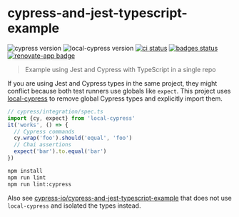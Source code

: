 # cypress-and-jest-typescript-example
![cypress version](https://img.shields.io/badge/cypress-8.6.0-brightgreen) ![local-cypress version](https://img.shields.io/badge/local--cypress-1.2.2-brightgreen)
[![ci status][ci image]][ci url] [![badges status][badges image]][badges url] [![renovate-app badge][renovate-badge]][renovate-app]
> Example using Jest and Cypress with TypeScript in a single repo

If you are using Jest and Cypress types in the same project, they might conflict because both test runners use globals like `expect`. This project uses [local-cypress](https://github.com/bahmutov/local-cypress) to remove global Cypress types and explicitly import them.

```ts
// cypress/integration/spec.ts
import {cy, expect} from 'local-cypress'
it('works', () => {
  // Cypress commands
  cy.wrap('foo').should('equal', 'foo')
  // Chai assertions
  expect('bar').to.equal('bar')
})
```

```sh
npm install
npm run lint
npm run lint:cypress
```

Also see [cypress-io/cypress-and-jest-typescript-example](https://github.com/cypress-io/cypress-and-jest-typescript-example) that does not use `local-cypress` and isolated the types instead.

[ci image]: https://github.com/bahmutov/local-cypress-and-jest-typescript-example/workflows/ci/badge.svg?branch=main
[ci url]: https://github.com/bahmutov/local-cypress-and-jest-typescript-example/actions
[badges image]: https://github.com/bahmutov/local-cypress-and-jest-typescript-example/workflows/badges/badge.svg?branch=main
[badges url]: https://github.com/bahmutov/local-cypress-and-jest-typescript-example/actions
[renovate-badge]: https://img.shields.io/badge/renovate-app-blue.svg
[renovate-app]: https://renovateapp.com/

